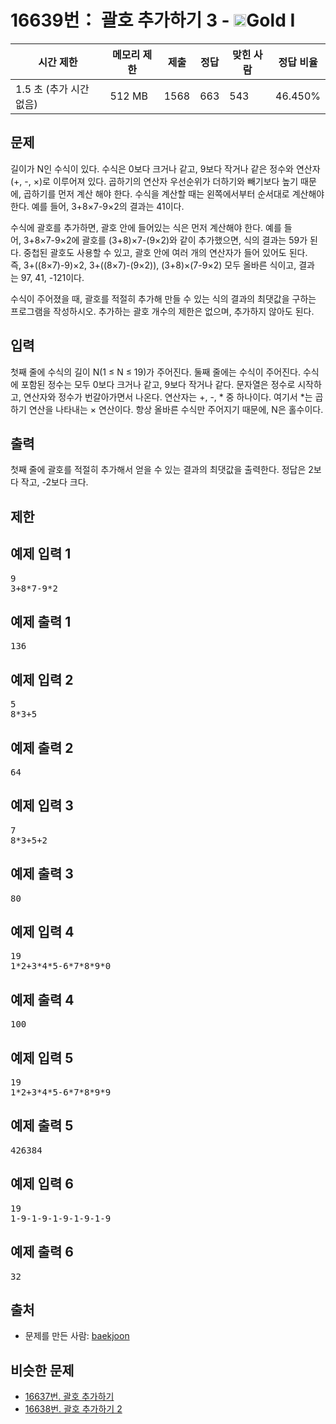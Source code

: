 # 16639번： 괄호 추가하기 3 - <img src="https://static.solved.ac/tier_small/15.svg" style="height:20px" />Gold I


| 시간 제한 | 메모리 제한 | 제출 | 정답 | 맞힌 사람 | 정답 비율 |
| --- | --- | --- | --- | --- | --- |
| 1.5 초 (추가 시간 없음) | 512 MB | 1568 | 663 | 543 | 46.450% |


## 문제


길이가 N인 수식이 있다. 수식은 0보다 크거나 같고, 9보다 작거나 같은 정수와 연산자(+, -, ×)로 이루어져 있다. 곱하기의 연산자 우선순위가 더하기와 빼기보다 높기 때문에, 곱하기를 먼저 계산 해야 한다. 수식을 계산할 때는 왼쪽에서부터 순서대로 계산해야 한다. 예를 들어, 3+8×7-9×2의 결과는 41이다.

수식에 괄호를 추가하면, 괄호 안에 들어있는 식은 먼저 계산해야 한다. 예를 들어, 3+8×7-9×2에 괄호를 (3+8)×7-(9×2)와 같이 추가했으면, 식의 결과는 59가 된다. 중첩된 괄호도 사용할 수 있고, 괄호 안에 여러 개의 연산자가 들어 있어도 된다. 즉, 3+((8×7)-9)×2, 3+((8×7)-(9×2)), (3+8)×(7-9×2) 모두 올바른 식이고, 결과는 97, 41, -121이다.

수식이 주어졌을 때, 괄호를 적절히 추가해 만들 수 있는 식의 결과의 최댓값을 구하는 프로그램을 작성하시오. 추가하는 괄호 개수의 제한은 없으며, 추가하지 않아도 된다.




## 입력


첫째 줄에 수식의 길이 N(1 ≤ N ≤ 19)가 주어진다. 둘째 줄에는 수식이 주어진다. 수식에 포함된 정수는 모두 0보다 크거나 같고, 9보다 작거나 같다. 문자열은 정수로 시작하고, 연산자와 정수가 번갈아가면서 나온다. 연산자는 +, -, * 중 하나이다. 여기서 *는 곱하기 연산을 나타내는 × 연산이다. 항상 올바른 수식만 주어지기 때문에, N은 홀수이다.




## 출력


첫째 줄에 괄호를 적절히 추가해서 얻을 수 있는 결과의 최댓값을 출력한다. 정답은 2보다 작고, -2보다 크다.



## 제한




## 예제 입력 1


<pre>9
3+8*7-9*2
</pre>


## 예제 출력 1


<pre>136
</pre>




## 예제 입력 2


<pre>5
8*3+5
</pre>


## 예제 출력 2


<pre>64
</pre>




## 예제 입력 3


<pre>7
8*3+5+2
</pre>


## 예제 출력 3


<pre>80
</pre>




## 예제 입력 4


<pre>19
1*2+3*4*5-6*7*8*9*0
</pre>


## 예제 출력 4


<pre>100
</pre>




## 예제 입력 5


<pre>19
1*2+3*4*5-6*7*8*9*9
</pre>


## 예제 출력 5


<pre>426384
</pre>




## 예제 입력 6


<pre>19
1-9-1-9-1-9-1-9-1-9
</pre>


## 예제 출력 6


<pre>32
</pre>






## 출처


- 문제를 만든 사람: [baekjoon](/user/baekjoon)



## 비슷한 문제


- [16637번. 괄호 추가하기](/problem/16637)
- [16638번. 괄호 추가하기 2](/problem/16638)




